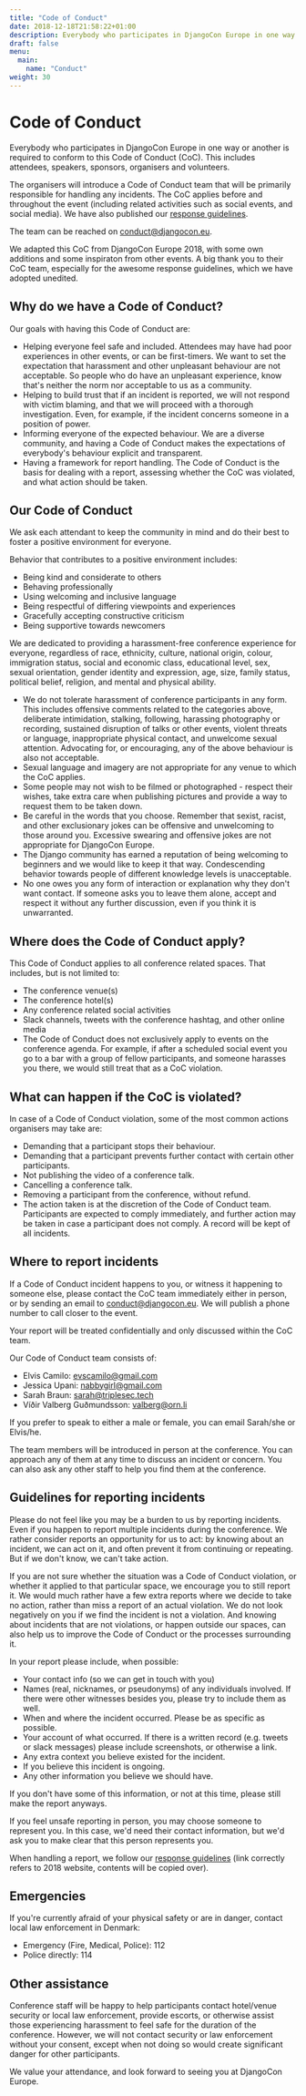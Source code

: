 ```yaml
---
title: "Code of Conduct"
date: 2018-12-18T21:58:22+01:00
description: Everybody who participates in DjangoCon Europe in one way or another is required to conform to this Code of Conduct (CoC).
draft: false
menu:
  main:
    name: "Conduct"
weight: 30
---
```


# Code of Conduct

Everybody who participates in DjangoCon Europe in one way or another is required to conform to this Code of Conduct (CoC). This includes attendees, speakers, sponsors, organisers and volunteers.

The organisers will introduce a Code of Conduct team that will be primarily responsible for handling any incidents. The CoC applies before and throughout the event (including related activities such as social events, and social media). We have also published our [response guidelines](https://2018.djangocon.eu/conduct-response/).

The team can be reached on [conduct@djangocon.eu](mailto:conduct@djangocon.eu).

We adapted this CoC from DjangoCon Europe 2018, with some own additions and some inspiraton from other events. A big thank you to their CoC team, especially for the awesome response guidelines, which we have adopted unedited.

## Why do we have a Code of Conduct?

Our goals with having this Code of Conduct are:

* Helping everyone feel safe and included. Attendees may have had poor experiences in other events, or can be first-timers. We want to set the expectation that harassment and other unpleasant behaviour are not acceptable. So people who do have an unpleasant experience, know that's neither the norm nor acceptable to us as a community.
* Helping to build trust that if an incident is reported, we will not respond with victim blaming, and that we will proceed with a thorough investigation. Even, for example, if the incident concerns someone in a position of power.
* Informing everyone of the expected behaviour. We are a diverse community, and having a Code of Conduct makes the expectations of everybody's behaviour explicit and transparent.
* Having a framework for report handling. The Code of Conduct is the basis for dealing with a report, assessing whether the CoC was violated, and what action should be taken.

## Our Code of Conduct

We ask each attendant to keep the community in mind and do their best to foster a positive environment for everyone.

Behavior that contributes to a positive environment includes:

* Being kind and considerate to others
* Behaving professionally
* Using welcoming and inclusive language
* Being respectful of differing viewpoints and experiences
* Gracefully accepting constructive criticism
* Being supportive towards newcomers

We are dedicated to providing a harassment-free conference experience for everyone, regardless of race, ethnicity, culture, national origin, colour, immigration status, social and economic class, educational level, sex, sexual orientation, gender identity and expression, age, size, family status, political belief, religion, and mental and physical ability.

* We do not tolerate harassment of conference participants in any form. This includes offensive comments related to the categories above, deliberate intimidation, stalking, following, harassing photography or recording, sustained disruption of talks or other events, violent threats or language, inappropriate physical contact, and unwelcome sexual attention. Advocating for, or encouraging, any of the above behaviour is also not acceptable.
* Sexual language and imagery are not appropriate for any venue to which the CoC applies.
* Some people may not wish to be filmed or photographed - respect their wishes, take extra care when publishing pictures and provide a way to request them to be taken down.
* Be careful in the words that you choose. Remember that sexist, racist, and other exclusionary jokes can be offensive and unwelcoming to those around you. Excessive swearing and offensive jokes are not appropriate for DjangoCon Europe.
* The Django community has earned a reputation of being welcoming to beginners and we would like to keep it that way. Condescending behavior towards people of different knowledge levels is unacceptable.
* No one owes you any form of interaction or explanation why they don't want contact. If someone asks you to leave them alone, accept and respect it without any further discussion, even if you think it is unwarranted.

## Where does the Code of Conduct apply?

This Code of Conduct applies to all conference related spaces. That includes, but is not limited to:

* The conference venue(s)
* The conference hotel(s)
* Any conference related social activities
* Slack channels, tweets with the conference hashtag, and other online media
* The Code of Conduct does not exclusively apply to events on the conference agenda. For example, if after a scheduled social event you go to a bar with a group of fellow participants, and someone harasses you there, we would still treat that as a CoC violation.

## What can happen if the CoC is violated?

In case of a Code of Conduct violation, some of the most common actions organisers may take are:

* Demanding that a participant stops their behaviour.
* Demanding that a participant prevents further contact with certain other participants.
* Not publishing the video of a conference talk.
* Cancelling a conference talk.
* Removing a participant from the conference, without refund.
* The action taken is at the discretion of the Code of Conduct team. Participants are expected to comply immediately, and further action may be taken in case a participant does not comply. A record will be kept of all incidents.

## Where to report incidents

If a Code of Conduct incident happens to you, or witness it happening to someone else, please contact the CoC team immediately either in person, or by sending an email to [conduct@djangocon.eu](mailto:conduct@djangocon.eu). We will publish a phone number to call closer to the event.

Your report will be treated confidentially and only discussed within the CoC team.

Our Code of Conduct team consists of:

 * Elvis Camilo: [evscamilo@gmail.com](mailto:evscamilo@gmail.com)
 * Jessica Upani: [nabbygirl@gmail.com](nabbygirl@gmail.com)
 * Sarah Braun: [sarah@triplesec.tech](mailto:sarah@triplesec.tech)
 * Víðir Valberg Guðmundsson: [valberg@orn.li](mailto:valberg@orn.li)

If you prefer to speak to either a male or female, you can email Sarah/she or Elvis/he.

The team members will be introduced in person at the conference. You can approach any of them at any time to discuss an incident or concern. You can also ask any other staff to help you find them at the conference.

## Guidelines for reporting incidents

Please do not feel like you may be a burden to us by reporting incidents. Even if you happen to report multiple incidents during the conference. We rather consider reports an opportunity for us to act: by knowing about an incident, we can act on it, and often prevent it from continuing or repeating. But if we don't know, we can't take action.

If you are not sure whether the situation was a Code of Conduct violation, or whether it applied to that particular space, we encourage you to still report it. We would much rather have a few extra reports where we decide to take no action, rather than miss a report of an actual violation. We do not look negatively on you if we find the incident is not a violation. And knowing about incidents that are not violations, or happen outside our spaces, can also help us to improve the Code of Conduct or the processes surrounding it.

In your report please include, when possible:

* Your contact info (so we can get in touch with you)
* Names (real, nicknames, or pseudonyms) of any individuals involved. If there were other witnesses besides you, please try to include them as well.
* When and where the incident occurred. Please be as specific as possible.
* Your account of what occurred. If there is a written record (e.g. tweets or slack messages) please include screenshots, or otherwise a link.
* Any extra context you believe existed for the incident.
* If you believe this incident is ongoing.
* Any other information you believe we should have.

If you don't have some of this information, or not at this time, please still make the report anyways.

If you feel unsafe reporting in person, you may choose someone to represent you. In this case, we'd need their contact information, but we'd ask you to make clear that this person represents you.

When handling a report, we follow our [response guidelines](https://2018.djangocon.eu/conduct-response/) (link correctly refers to 2018 website, contents will be copied over).

## Emergencies
If you're currently afraid of your physical safety or are in danger, contact local law enforcement in Denmark:

* Emergency (Fire, Medical, Police): 112
* Police directly: 114

## Other assistance
Conference staff will be happy to help participants contact hotel/venue security or local law enforcement, provide escorts, or otherwise assist those experiencing harassment to feel safe for the duration of the conference. However, we will not contact security or law enforcement without your consent, except when not doing so would create significant danger for other participants.

We value your attendance, and look forward to seeing you at DjangoCon Europe.
